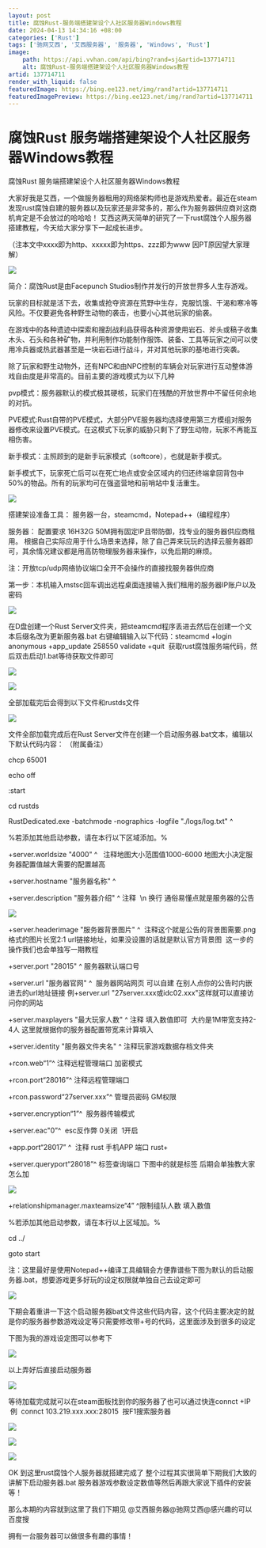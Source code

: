 ```yaml
---
layout: post
title: 腐蚀Rust-服务端搭建架设个人社区服务器Windows教程
date: 2024-04-13 14:34:16 +08:00
categories: ['Rust']
tags: ['驰网艾西', '艾西服务器', '服务器', 'Windows', 'Rust']
image:
    path: https://api.vvhan.com/api/bing?rand=sj&artid=137714711
    alt: 腐蚀Rust-服务端搭建架设个人社区服务器Windows教程
artid: 137714711
render_with_liquid: false
featuredImage: https://bing.ee123.net/img/rand?artid=137714711
featuredImagePreview: https://bing.ee123.net/img/rand?artid=137714711
---
```


# 腐蚀Rust 服务端搭建架设个人社区服务器Windows教程

腐蚀Rust 服务端搭建架设个人社区服务器Windows教程

大家好我是艾西，一个做服务器租用的网络架构师也是游戏热爱者。最近在steam发现rust腐蚀自建的服务器以及玩家还是非常多的，那么作为服务器供应商对这商机肯定是不会放过的哈哈哈！ 艾西这两天简单的研究了一下rust腐蚀个人服务器搭建教程，今天给大家分享下一起成长进步。

（注本文中xxxx即为http、xxxxx即为https、zzz即为www 因PT原因望大家理解）

![](https://i-blog.csdnimg.cn/blog_migrate/0f9d632c89191864187f23a0900e3571.png)

简介：腐蚀Rust是由Facepunch Studios制作并发行的开放世界多人生存游戏。

玩家的目标就是活下去，收集或抢夺资源在荒野中生存，克服饥饿、干渴和寒冷等风险。不仅要避免各种野生动物的袭击，也要小心其他玩家的偷袭。

在游戏中的各种遗迹中探索和搜刮战利品获得各种资源使用岩石、斧头或稿子收集木头、石头和各种矿物，并利用制作功能制作服饰、装备、工具等玩家之间可以使用冷兵器或热武器甚至是一块岩石进行战斗，并对其他玩家的基地进行突袭。

除了玩家和野生动物外，还有NPC和由NPC控制的车辆会对玩家进行互动整体游戏自由度是非常高的。目前主要的游戏模式为以下几种

pvp模式：服务器默认的模式极其硬核，玩家们在残酷的开放世界中不留任何余地的对抗。

PVE模式:Rust自带的PVE模式，大部分PVE服务器均选择使用第三方模组对服务器修改来设置PVE模式。在这模式下玩家的威胁只剩下了野生动物，玩家不再能互相伤害。

新手模式：主照顾到的是新手玩家模式（softcore），也就是新手模式。

新手模式下，玩家死亡后可以在死亡地点或安全区域内的归还终端拿回背包中50%的物品。所有的玩家均可在强盗营地和前哨站中复活重生。

![](https://i-blog.csdnimg.cn/blog_migrate/e646c678e3dab847d613c77e324b08ad.png)

搭建架设准备工具：
服务器一台，steamcmd，Notepad++（编程程序）

服务器：
配置要求 16H32G 50M拥有固定IP且带防御，找专业的服务器供应商租用。 根据自己实际应用于什么场景来选择，除了自己弄来玩玩的选择云服务器即可，其余情况建议都是用高防物理服务器来操作，以免后期的麻烦。

注：开放tcp/udp网络协议端口全开不会操作的直接找服务器供应商

第一步：本机输入mstsc回车调出远程桌面连接输入我们租用的服务器IP账户以及密码

![](https://i-blog.csdnimg.cn/blog_migrate/e26ccb678a37963fa39369ee2f1a9ce8.png)

在D盘创建一个Rust Server文件夹，把steamcmd程序丢进去然后在创建一个文本后缀名改为更新服务器.bat 右键编辑输入以下代码：steamcmd +login anonymous +app_update 258550 validate +quit  获取rust腐蚀服务端代码，然后双击启动1.bat等待获取文件即可

![](https://i-blog.csdnimg.cn/blog_migrate/63b21b4249b89dec956a8c25ef726a57.png)

![](https://i-blog.csdnimg.cn/blog_migrate/98560e32200e1b30151ef886e49a75f1.png)

全部加载完后会得到以下文件和rustds文件

![](https://i-blog.csdnimg.cn/blog_migrate/61275ad138c71d419e75efcd37613c6f.png)

文件全部加载完成后在Rust Server文件在创建一个启动服务器.bat文本，编辑以下默认代码内容： （附属备注）

chcp 65001

echo off

:start

cd rustds

RustDedicated.exe -batchmode -nographics -logfile "./logs/log.txt" ^

%若添加其他启动参数，请在本行以下区域添加。%

+server.worldsize "4000" ^   注释地图大小范围值1000-6000 地图大小决定服务器配置值越大需要的配置越高

+server.hostname "服务器名称" ^

+server.description "服务器介绍" ^ 注释  \n 换行 通俗易懂点就是服务器的公告

![](https://i-blog.csdnimg.cn/blog_migrate/c72e97dad9cbd3c367cfddeccee6f608.png)

+server.headerimage "服务器背景图片" ^  注释这个就是公告的背景图需要.png格式的图片长宽2:1 url链接地址，如果没设置的话就是默认官方背景图  这一步的操作我们也会单独写一期教程

+server.port "28015" ^ 服务器默认端口号

+server.url "服务器官网" ^  服务器网站网页 可以自建 在别人点你的公告时内嵌进去的url地址链接 例+server.url "27server.xxx或idc02.xxx"这样就可以直接访问你的网站

+server.maxplayers "最大玩家人数" ^ 注释 填入数值即可  大约是1M带宽支持2-4人 这里就根据你的服务器配置带宽来计算填入

+server.identity "服务器文件夹名" ^ 注释玩家游戏数据存档文件夹

+rcon.web“1”^ 注释远程管理端口 加密模式

+rcon.port“28016”^ 注释远程管理端口

+rcon.password“27server.xxx”^ 管理员密码 GM权限

+server.encryption“1”^  服务器传输模式

+server.eac"0”^  esc反作弊 0关闭  1开启

+app.port“28017” ^  注释 rust 手机APP 端口 rust+

+server.queryport“28018”^ 标签查询端口 下图中的就是标签 后期会单独教大家怎么加

![](https://i-blog.csdnimg.cn/blog_migrate/920e4b10e4846787a3a5386f5bedadf6.png)

+relationshipmanager.maxteamsize“4” ^限制组队人数 填入数值

%若添加其他启动参数，请在本行以上区域加。%

cd ../

goto start

注：这里最好是使用Notepad++编译工具编辑会方便靠谱些下图为默认的启动服务器.bat，想要游戏更多好玩的设定权限就单独自己去设定即可

![](https://i-blog.csdnimg.cn/blog_migrate/97e8554f651c0b81fcc1967cfa35899e.png)

下期会着重讲一下这个启动服务器bat文件这些代码内容，这个代码主要决定的就是你的服务器参数游戏设定等只需要修改带+号的代码，这里面涉及到很多的设定

下图为我的游戏设定图可以参考下

![](https://i-blog.csdnimg.cn/blog_migrate/8098fb052e3738a8436cac001847311d.png)

以上弄好后直接启动服务器

![](https://i-blog.csdnimg.cn/blog_migrate/c5649ae948663ec69d9b2283eda16aa2.png)

等待加载完成就可以在steam面板找到你的服务器了也可以通过快连connct +IP  例  connct 103.219.xxx.xxx:28015  按F1搜索服务器

![](https://i-blog.csdnimg.cn/blog_migrate/4ded451b48d33bc6fbbd11d4026a31ff.png)

![](https://i-blog.csdnimg.cn/blog_migrate/b27226060858be32c27f3f60dbe2dcda.png)

![](https://i-blog.csdnimg.cn/blog_migrate/ae684479b29cf25cb9ea77c88c7359fc.png)

OK 到这里rust腐蚀个人服务器就搭建完成了 整个过程其实很简单下期我们大致的讲解下启动服务器.bat 服务器游戏参数设定数值等然后再跟大家说下插件的安装等！

那么本期的内容就到这里了我们下期见 @艾西服务器@驰网艾西@感兴趣的可以百度搜

拥有一台服务器可以做很多有趣的事情！